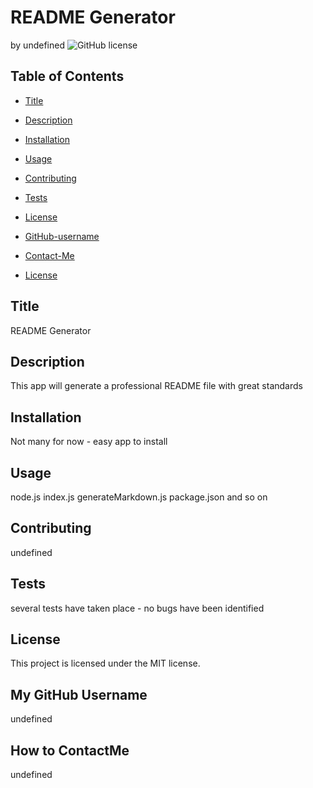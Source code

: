 # README Generator
  by undefined
  ![GitHub license](https://img.shields.io/badge/license-MIT-blue.svg)
  ## Table of Contents
  * [Title](#title)
  * [Description](#description)
  * [Installation](#installation)
  * [Usage](#usage)
  * [Contributing](#contributing)
  * [Tests](#tests)
  * [License](#license)
  * [GitHub-username](#my-github-username)
  * [Contact-Me](#how-to-contactme)

* [License](#license)

## Title
README Generator
## Description
This app will generate a professional README file with great standards 
## Installation
Not many for now - easy app to install
## Usage
node.js index.js generateMarkdown.js package.json and so on
## Contributing
undefined
## Tests
several tests have taken place - no bugs have been identified
## License
This project is licensed under the MIT license.

## My GitHub Username
undefined
## How to ContactMe
undefined
